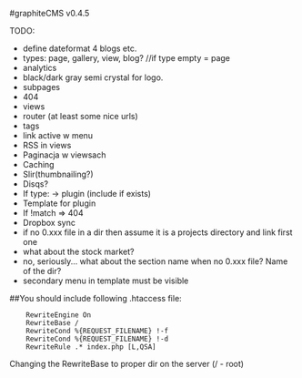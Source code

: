 #graphiteCMS v0.4.5

TODO:
*  define dateformat 4 blogs etc.
*  types: page, gallery, view, blog? //if type empty = page
*  analytics
*  black/dark gray semi crystal for logo.
*  subpages
*  404
*  views
*  router (at least some nice urls)
*  tags
*  link active w menu
*  RSS in views
*  Paginacja w viewsach
*  Caching
*  Slir(thumbnailing?)
*  Disqs?
*  If type: -> plugin (include if exists)
*  Template for plugin
*  If !match => 404
*  Dropbox sync
*  if no 0.xxx file in a dir then assume it is a projects directory and link first one
*  what about the stock market?
*  no, seriously... what about the section name when no 0.xxx file? Name of the dir?
*  secondary menu in template must be visible

##You should include following .htaccess file:

		RewriteEngine On
		RewriteBase /
		RewriteCond %{REQUEST_FILENAME} !-f
		RewriteCond %{REQUEST_FILENAME} !-d
		RewriteRule .* index.php [L,QSA]
		
Changing the RewriteBase to proper dir on the server (/ - root)